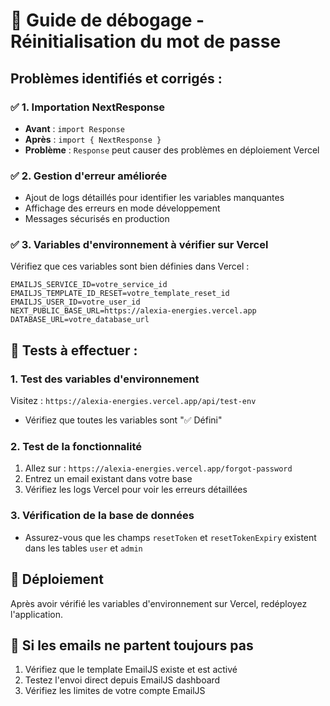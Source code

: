 # 🔧 Guide de débogage - Réinitialisation du mot de passe

## Problèmes identifiés et corrigés :

### ✅ 1. Importation NextResponse

- **Avant** : `import Response`
- **Après** : `import { NextResponse }`
- **Problème** : `Response` peut causer des problèmes en déploiement Vercel

### ✅ 2. Gestion d'erreur améliorée

- Ajout de logs détaillés pour identifier les variables manquantes
- Affichage des erreurs en mode développement
- Messages sécurisés en production

### ✅ 3. Variables d'environnement à vérifier sur Vercel

Vérifiez que ces variables sont bien définies dans Vercel :

```
EMAILJS_SERVICE_ID=votre_service_id
EMAILJS_TEMPLATE_ID_RESET=votre_template_reset_id
EMAILJS_USER_ID=votre_user_id
NEXT_PUBLIC_BASE_URL=https://alexia-energies.vercel.app
DATABASE_URL=votre_database_url
```

## 🧪 Tests à effectuer :

### 1. Test des variables d'environnement

Visitez : `https://alexia-energies.vercel.app/api/test-env`

- Vérifiez que toutes les variables sont "✅ Défini"

### 2. Test de la fonctionnalité

1. Allez sur : `https://alexia-energies.vercel.app/forgot-password`
2. Entrez un email existant dans votre base
3. Vérifiez les logs Vercel pour voir les erreurs détaillées

### 3. Vérification de la base de données

- Assurez-vous que les champs `resetToken` et `resetTokenExpiry` existent dans les tables `user` et `admin`

## 🚀 Déploiement

Après avoir vérifié les variables d'environnement sur Vercel, redéployez l'application.

## 📧 Si les emails ne partent toujours pas

1. Vérifiez que le template EmailJS existe et est activé
2. Testez l'envoi direct depuis EmailJS dashboard
3. Vérifiez les limites de votre compte EmailJS

